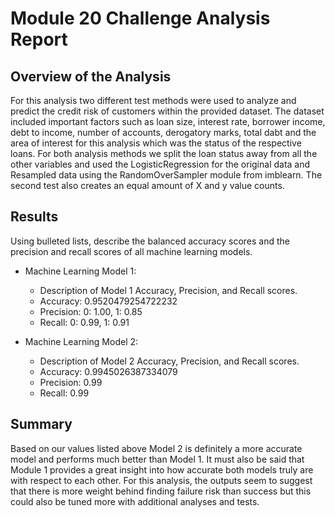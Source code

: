 # Module 20 Challenge Analysis Report

## Overview of the Analysis

For this analysis two different test methods were used to analyze and predict the credit risk of customers within the provided dataset. The dataset included important factors such as loan size, interest rate, borrower income, debt to income, number of accounts, derogatory marks, total dabt and the area of interest for this analysis which was the status of the respective loans. For both analysis methods we split the loan status away from all the other variables and used the LogisticRegression for the original data and Resampled data using the RandomOverSampler module from imblearn. The second test also creates an equal amount of X and y value counts.


## Results

Using bulleted lists, describe the balanced accuracy scores and the precision and recall scores of all machine learning models.

* Machine Learning Model 1:
  * Description of Model 1 Accuracy, Precision, and Recall scores.
  - Accuracy: 0.9520479254722232
  - Precision: 0: 1.00, 1: 0.85
  - Recall: 0: 0.99, 1: 0.91



* Machine Learning Model 2:
  * Description of Model 2 Accuracy, Precision, and Recall scores.
  - Accuracy: 0.9945026387334079
  - Precision: 0.99
  - Recall: 0.99

## Summary

Based on our values listed above Model 2 is definitely a more accurate model and performs much better than Model 1. It must also be said that Module 1 provides a great insight into how accurate both models truly are with respect to each other. For this analysis, the outputs seem to suggest that there is more weight behind finding failure risk than success but this could also be tuned more with additional analyses and tests.


